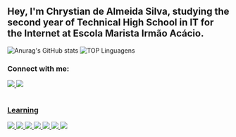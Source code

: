 ## Hey, I'm Chrystian de Almeida Silva, studying the second year of Technical High School in IT for the Internet at Escola Marista Irmão Acácio.


![Anurag's GitHub stats](https://github-readme-stats.vercel.app/api?username=Eschrystian&theme=dark&show_icons=true)
![TOP Linguagens](https://github-readme-stats.vercel.app/api/top-langs/?username=Eschrystian&layout=compact&theme=dark&show_icons=true)
<div align="">
<h3>Connect with me:</h3>
<a href="mailto:concato@Chrystianalmeida04"> <img src="https://img.shields.io/badge/Gmail-D14836?style=for-the-badge&logo=gmail&logoColor=white" >
<a href="https://www.instagram.com/c.almeida07/"> <img src="https://img.shields.io/badge/Instagram-E4405F?style=for-the-badge&logo=instagram&logoColor=white">
</div>

#
### Learning 

![](https://img.shields.io/badge/javascript-%23323330.svg?style=for-the-badge&logo=javascript&logoColor=%23F7DF1E)
![](https://img.shields.io/badge/CSS3-1572B6?style=for-the-badge&logo=css3&logoColor=white)
![](https://img.shields.io/badge/HTML5-E34F26?style=for-the-badge&logo=html5&logoColor=white)
![](https://img.shields.io/badge/Bootstrap-563D7C?style=for-the-badge&logo=bootstrap&logoColor=white)
![](https://img.shields.io/badge/GitHub-100000?style=for-the-badge&logo=github&logoColor=white)
![](https://img.shields.io/badge/GIT-E44C30?style=for-the-badge&logo=git&logoColor=white)
![](https://img.shields.io/badge/mysql-4479A1.svg?style=for-the-badge&logo=mysql&logoColor=white)

